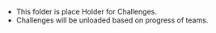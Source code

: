 - This folder is place Holder for Challenges.
- Challenges will be unloaded based on progress of teams.
